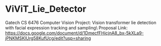 # ViViT_Lie_Detector
Gatech CS 6476 Computer Vision Project: Vision transformer lie detection with facial expression tracking and sampling\\
Proposal Link: https://docs.google.com/document/d/1DmecfFHicjnA8_bx-5kXLa9-jPNKMSKlUrg58KufUcg/edit?usp=sharing
